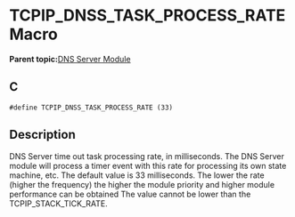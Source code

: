 # TCPIP\_DNSS\_TASK\_PROCESS\_RATE Macro

**Parent topic:**[DNS Server Module](GUID-987D1913-E20A-467D-9E57-DEC60B2EBE5D.md)

## C

```
#define TCPIP_DNSS_TASK_PROCESS_RATE (33)
```

## Description

DNS Server time out task processing rate, in milliseconds. The DNS Server module will process a timer event with this rate for processing its own state machine, etc. The default value is 33 milliseconds. The lower the rate \(higher the frequency\) the higher the module priority and higher module performance can be obtained The value cannot be lower than the TCPIP\_STACK\_TICK\_RATE.

